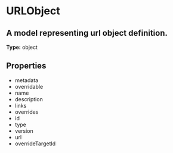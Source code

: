 # URLObject

## A model representing url object definition.

**Type:** object

## Properties
* metadata
* overridable
* name
* description
* links
* overrides
* id
* type
* version
* url
* overrideTargetId
